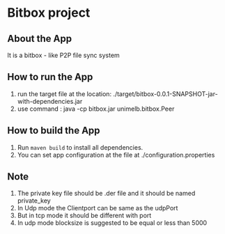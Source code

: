 # Bitbox project 

## About the App
It is a bitbox - like P2P file sync system 

## How to run the App
1. run the target file at the location: ./target/bitbox-0.0.1-SNAPSHOT-jar-with-dependencies.jar
2. use command : java -cp bitbox.jar unimelb.bitbox.Peer

## How to build the App
1. Run `maven build` to install all dependencies.
2. You can set app configuration at the file at ./configuration.properties


##

## Note 

1. The private key file should be .der file and it should be named private_key
2. In Udp mode the Clientport can be same as the udpPort
3. But in tcp mode it should be different with port
4. In udp mode blocksize is suggested to be equal or less than 5000 

